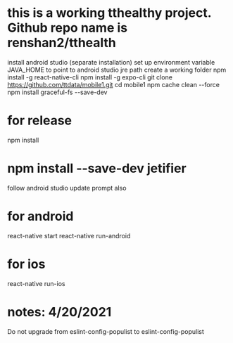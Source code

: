 # this is a working tthealthy project. Github repo name is renshan2/tthealth

install android studio (separate installation)
set up environment variable JAVA_HOME to point to android studio jre path
create a working folder
npm install -g react-native-cli
npm install -g expo-cli
git clone https://github.com/ttdata/mobile1.git
cd mobile1
npm cache clean --force
npm install graceful-fs --save-dev
# for release
npm install
# npm install --save-dev jetifier
follow android studio update prompt also 
# for android
react-native start
react-native run-android
# for ios
react-native run-ios 

# notes: 4/20/2021
Do not upgrade from eslint-config-populist to  eslint-config-populist



